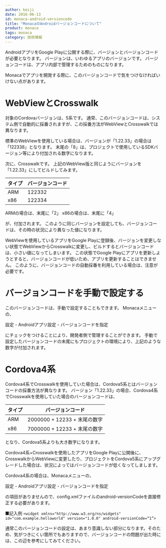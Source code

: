 ```yaml
---
author: keiji
date: 2016-06-13
id: monaca-android-versioncode
title: "MonacaのAndroidバージョンコードについて"
product: monaca
tags: monaca
category: 技術情報
---
```


AndroidアプリをGoogle Playに公開する際に、バージョンとバージョンコードが必要となります。
バージョンは、いわゆるアプリのバージョンです。
バージョンコードは、アプリ内部で管理するためのものになります。

Monacaでアプリを開発する際に、このバージョンコードで気をつけなければいけない点があります。

# WebViewとCrosswalk
対象のCordovaバージョンは、5系です。
通常、このバージョンコードは、システム側で自動的に採番されますが、この採番方法がWebViewとCrosswalkでは異なります。

標準のWebViewを使用している場合は、バージョンが「1.22.33」の場合は「122338」となります。
末尾の「8」は、プロジェクトで使用しているSDKバージョン等により付加される数字になります。

次に、Crosswalkです。
上記のWebView版と同じようにバージョンを「1.22.33」にしてビルドしてみます。

| タイプ | バージョンコード |
|:-----|:--------------|
| ARM   | 122332 |
| x86   | 122334 |

ARMの場合は、末尾に「2」
x86の場合は、末尾に「4」

が、付加されます。
このように同じバージョンを設定しても、バージョンコードは、その時の状況により異なった値になります。

WebViewを使用しているアプリをGoogle Playに登録後、バージョンを変更しない状態でWebViewからCrosswalkに変更し、ビルドするとバージョンコードは、小さい値になってしまいます。
この状態でGoogle Playにアプリを更新しようとすると、バージョンコードが低いため、アプリを更新することはできません。
このように、バージョンコードの自動採番を利用している場合は、注意が必要です。

# バージョンコードを手動で設定する
このバージョンコードは、手動で設定することもできます。
Monacaメニューの、

設定 - Androidアプリ設定 - バージョンコードを指定

にチェックをつけることにより、開発者側で管理することができます。
手動で設定したバージョンコードの末尾にもプロジェクトの環境により、上記のような数字が付加されます。

# Cordova4系
Cordova4系でCrosswalkを使用していた場合は、Cordova5系とはバージョンコードの採番方法が異なります。
バージョン「1.22.33」の場合、Cordova4系でCrosswalkを使用していた場合のバージョンコードは、

| タイプ | バージョンコード |
|:-----|:--------------:|
| ARM   | 2000000 + 12233 + 末尾の数字 |
| x86   | 7000000 + 12233 + 末尾の数字 |

となり、Cordova5系よりも大き数字になります。

Cordova4系+Crosswalkを使用したアプリをGoogle Playに公開後に、CrosswalkからWebViewに変更したり、プロジェクトをCordova5系にアップグレードした場合は、状況によってはバージョンコードが低くなってしまします。

Cordova4系の場合は、Monacaメニューの、

設定 - Androidアプリ設定 - バージョンコードを指定

の項目がありませんので、config.xmlファイルのandroid-versionCodeを直接修正する必要があります。

■記入例
```<widget xmlns="http://www.w3.org/ns/widgets" id="com.example.helloworld" version="1.0.0" android-versionCode=“1”>```

通常このバージョンコードの設定は、あまり意識しない部分になります。そのため、気がつきにくい箇所でもありますので、バージョンコードの問題が出た時には、この辺を参考にしてみてください。
